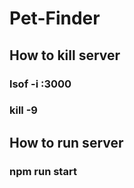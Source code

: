 # Pet-Finder

## How to kill server
### lsof -i :3000
### kill -9 <PID>

## How to run server
### npm run start